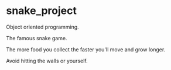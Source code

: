 # snake_project

Object oriented programming.

The famous snake game.

The more food you collect the faster you'll move and grow longer.

Avoid hitting the walls or yourself.
